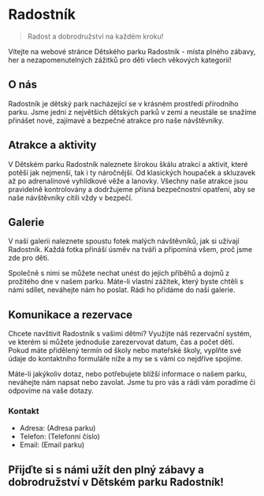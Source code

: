 # Radostník

> Radost a dobrodružství na každém kroku!



Vítejte na webové stránce Dětského parku Radostník - místa plného zábavy, her a nezapomenutelných zážitků pro děti všech věkových kategorií!

## O nás

Radostník je dětský park nacházející se v krásném prostředí přírodního parku. Jsme jedni z největších dětských parků v zemi a neustále se snažíme přinášet nové, zajímavé a bezpečné atrakce pro naše návštěvníky.

## Atrakce a aktivity

V Dětském parku Radostník naleznete širokou škálu atrakcí a aktivit, které potěší jak nejmenší, tak i ty náročnější. Od klasických houpaček a skluzavek až po adrenalinové vyhlídkové věže a lanovky. Všechny naše atrakce jsou pravidelně kontrolovány a dodržujeme přísná bezpečnostní opatření, aby se naše návštěvníky cítili vždy v bezpečí.

## Galerie

V naší galerii naleznete spoustu fotek malých návštěvníků, jak si užívají Radostník. Každá fotka přináší úsměv na tváři a připomíná všem, proč jsme zde pro děti.

Společně s nimi se můžete nechat unést do jejich příběhů a dojmů z prožitého dne v našem parku. Máte-li vlastní zážitek, který byste chtěli s námi sdílet, neváhejte nám ho poslat. Rádi ho přidáme do naší galerie.

## Komunikace a rezervace

Chcete navštívit Radostník s vašimi dětmi? Využijte náš rezervační systém, ve kterém si můžete jednoduše zarezervovat datum, čas a počet dětí. Pokud máte přidělený termín od školy nebo mateřské školy, vyplňte své údaje do kontaktního formuláře níže a my se s vámi co nejdříve spojíme.

Máte-li jakýkoliv dotaz, nebo potřebujete bližší informace o našem parku, neváhejte nám napsat nebo zavolat. Jsme tu pro vás a rádi vám poradíme či odpovíme na vaše dotazy.

### Kontakt

- Adresa: (Adresa parku)
- Telefon: (Telefonní číslo)
- Email: (Email parku)

## Přijďte si s námi užít den plný zábavy a dobrodružství v Dětském parku Radostník!